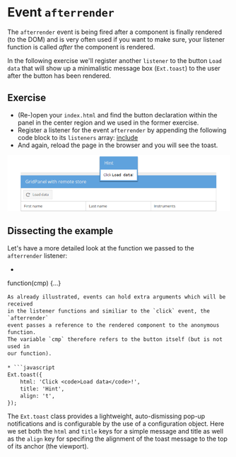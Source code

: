 # Event `afterrender`

The `afterrender` event is being fired after a component is finally rendered
(to the DOM) and is very often used if you want to make sure, your listener
function is called *after* the component is rendered.

In the following exercise we'll register another `listener` to the button
`Load data` that will show up a minimalistic message box (`Ext.toast`) to the
user after the button has been rendered.

## Exercise

* (Re-)open your `index.html` and find the button declaration within the
  panel in the center region and we used in the former exercise.
* Register a listener for the event `afterrender` by appending the following
  code block to its `listeners` array:
[include](../snippets/event-afterrender.js)
* And again, reload the page in the browser and you will see the toast.

![A simple Ext.toast.](../assets/event-afterrender.png)

## Dissecting the example

Let's have a more detailed look at the function we passed to the `afterrender`
listener:

* ```javascript
function(cmp) {...}
```
As already illustrated, events can hold extra arguments which will be received
in the listener functions and similiar to the `click` event, the `afterrender`
event passes a reference to the rendered component to the anonymous function.
The variable `cmp` therefore refers to the button itself (but is not used in
our function).

* ```javascript
Ext.toast({
    html: 'Click <code>Load data</code>!',
    title: 'Hint',
    align: 't',
});
```
The `Ext.toast` class provides a lightweight, auto-dismissing pop-up
notifications and is configurable by the use of a configuration object. Here we
set both the `html` and `title` keys for a simple message and title as well as
the `align` key for specifing the alignment of the toast message to the top of
its anchor (the viewport).
